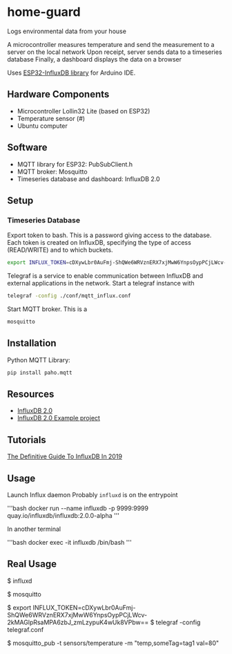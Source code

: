 # home-guard
Logs environmental data from your house

A microcontroller measures temperature and send the measurement to a server on the local network
Upon receipt, server sends data to a timeseries database
Finally, a dashboard displays the data on a browser

Uses [ESP32-InfluxDB library](https://github.com/tobiasschuerg/ESP8266_Influx_DB/tree/v2) for Arduino IDE.

## Hardware Components

- Microcontroller Lollin32 Lite (based on ESP32)
- Temperature sensor (#)
- Ubuntu computer

## Software

- MQTT library for ESP32: PubSubClient.h
- MQTT broker: Mosquitto
- Timeseries database and dashboard: InfluxDB 2.0

## Setup

### Timeseries Database

Export token to bash. This is a password giving access to the database. Each token is created on InfluxDB, specifying the type of access (READ/WRITE) and to which buckets.

```bash
export INFLUX_TOKEN=cDXywLbr0AuFmj-ShQWe6WRVznERX7xjMwW6YnpsOypPCjLWcv-2kMAGlpRsaMPA6zbJ_zmLzypuK4wUk8VPbw==
```

Telegraf is a service to enable communication between InfluxDB and external applications in the network. Start a telegraf instance with

```bash
telegraf -config ./conf/mqtt_influx.conf
```

Start MQTT broker. This is a 

```bash
mosquitto
```


## Installation

Python MQTT Library:

```bash
pip install paho.mqtt
```



## Resources

- [InfluxDB 2.0](https://v2.docs.influxdata.com/v2.0/)
- [InfluxDB 2.0 Example project](https://www.influxdata.com/blog/prototyping-iot-with-influxdb-cloud-2-0/)



## Tutorials

[The Definitive Guide To InfluxDB In 2019](https://devconnected.com/the-definitive-guide-to-influxdb-in-2019/)

## Usage

Launch Influx daemon
Probably `influxd` is on the entrypoint

'''bash
docker run --name influxdb -p 9999:9999 quay.io/influxdb/influxdb:2.0.0-alpha
'''

In another terminal

'''bash
docker exec -it influxdb /bin/bash
'''

## Real Usage

$ influxd

$ mosquitto

$ export INFLUX_TOKEN=cDXywLbr0AuFmj-ShQWe6WRVznERX7xjMwW6YnpsOypPCjLWcv-2kMAGlpRsaMPA6zbJ_zmLzypuK4wUk8VPbw==
$ telegraf -config telegraf.conf

$ mosquitto_pub -t sensors/temperature -m "temp,someTag=tag1 val=80"

